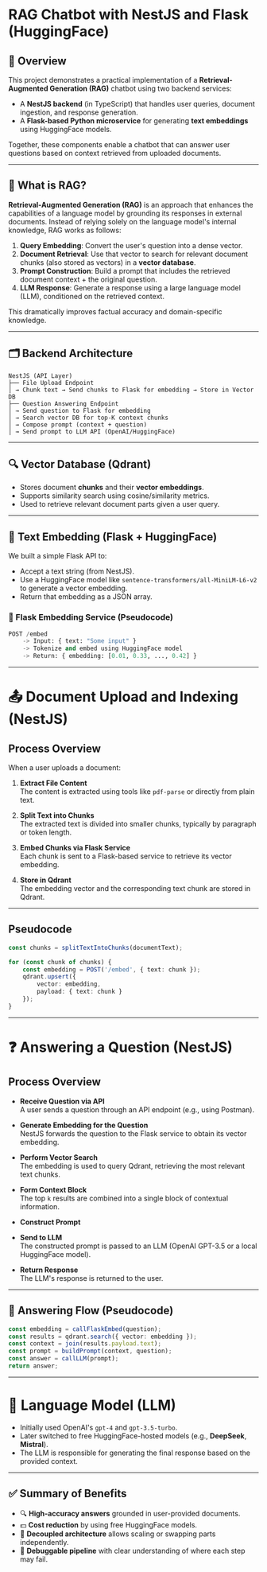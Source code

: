# RAG Chatbot with NestJS and Flask (HuggingFace)

## 📘 Overview

This project demonstrates a practical implementation of a **Retrieval-Augmented Generation (RAG)** chatbot using two backend services:

- A **NestJS backend** (in TypeScript) that handles user queries, document ingestion, and response generation.
- A **Flask-based Python microservice** for generating **text embeddings** using HuggingFace models.

Together, these components enable a chatbot that can answer user questions based on context retrieved from uploaded documents.

---

## 🤖 What is RAG?

**Retrieval-Augmented Generation (RAG)** is an approach that enhances the capabilities of a language model by grounding its responses in external documents. Instead of relying solely on the language model's internal knowledge, RAG works as follows:

1. **Query Embedding**: Convert the user's question into a dense vector.
2. **Document Retrieval**: Use that vector to search for relevant document chunks (also stored as vectors) in a **vector database**.
3. **Prompt Construction**: Build a prompt that includes the retrieved document context + the original question.
4. **LLM Response**: Generate a response using a large language model (LLM), conditioned on the retrieved context.

This dramatically improves factual accuracy and domain-specific knowledge.

---

## 🗂️ Backend Architecture

```
NestJS (API Layer)
├── File Upload Endpoint
│ → Chunk text → Send chunks to Flask for embedding → Store in Vector DB
├── Question Answering Endpoint
│ → Send question to Flask for embedding
│ → Search vector DB for top-K context chunks
│ → Compose prompt (context + question)
│ → Send prompt to LLM API (OpenAI/HuggingFace)
```

---

## 🔍 Vector Database (Qdrant)

- Stores document **chunks** and their **vector embeddings**.
- Supports similarity search using cosine/similarity metrics.
- Used to retrieve relevant document parts given a user query.

---

## 🧠 Text Embedding (Flask + HuggingFace)

We built a simple Flask API to:

- Accept a text string (from NestJS).
- Use a HuggingFace model like `sentence-transformers/all-MiniLM-L6-v2` to generate a vector embedding.
- Return that embedding as a JSON array.

### 🧩 Flask Embedding Service (Pseudocode)

```python
POST /embed
    -> Input: { text: "Some input" }
    -> Tokenize and embed using HuggingFace model
    -> Return: { embedding: [0.01, 0.33, ..., 0.42] }
```

---


# 📤 Document Upload and Indexing (NestJS)

## Process Overview

When a user uploads a document:

1. **Extract File Content**  
   The content is extracted using tools like `pdf-parse` or directly from plain text.

2. **Split Text into Chunks**  
   The extracted text is divided into smaller chunks, typically by paragraph or token length.

3. **Embed Chunks via Flask Service**  
   Each chunk is sent to a Flask-based service to retrieve its vector embedding.

4. **Store in Qdrant**  
   The embedding vector and the corresponding text chunk are stored in Qdrant.

---

## Pseudocode

```ts
const chunks = splitTextIntoChunks(documentText);

for (const chunk of chunks) {
    const embedding = POST('/embed', { text: chunk });
    qdrant.upsert({
        vector: embedding,
        payload: { text: chunk }
    });
}
```
---

# ❓ Answering a Question (NestJS)

## Process Overview

- **Receive Question via API**  
  A user sends a question through an API endpoint (e.g., using Postman).

- **Generate Embedding for the Question**  
  NestJS forwards the question to the Flask service to obtain its vector embedding.

- **Perform Vector Search**  
  The embedding is used to query Qdrant, retrieving the most relevant text chunks.

- **Form Context Block**  
  The top `k` results are combined into a single block of contextual information.

- **Construct Prompt**


- **Send to LLM**  
The constructed prompt is passed to an LLM (OpenAI GPT-3.5 or a local HuggingFace model).

- **Return Response**  
The LLM's response is returned to the user.

---

## 🧩 Answering Flow (Pseudocode)

```ts
const embedding = callFlaskEmbed(question);
const results = qdrant.search({ vector: embedding });
const context = join(results.payload.text);
const prompt = buildPrompt(context, question);
const answer = callLLM(prompt);
return answer;
```

---

# 🧠 Language Model (LLM)

- Initially used OpenAI's `gpt-4` and `gpt-3.5-turbo`.
- Later switched to free HuggingFace-hosted models (e.g., **DeepSeek**, **Mistral**).
- The LLM is responsible for generating the final response based on the provided context.

---

## ✅ Summary of Benefits

- 🔍 **High-accuracy answers** grounded in user-provided documents.
- 💵 **Cost reduction** by using free HuggingFace models.
- 🔧 **Decoupled architecture** allows scaling or swapping parts independently.
- 🧠 **Debuggable pipeline** with clear understanding of where each step may fail.
